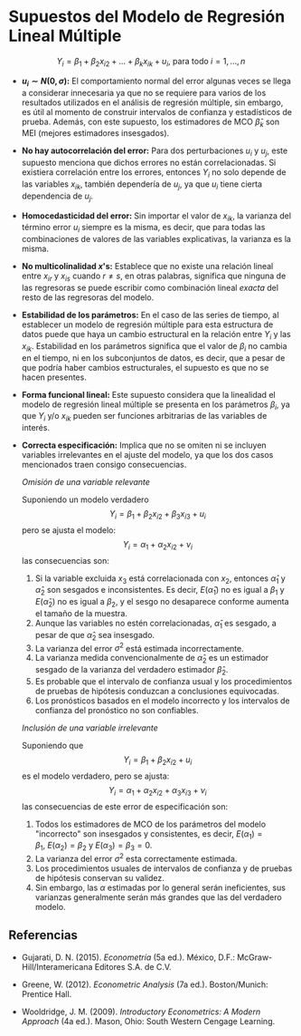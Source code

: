 # Supuestos del Modelo de Regresión Lineal Múltiple

$$Y_i = \beta_1+\beta_2 x_{i2}+\dots+\beta_k x_{ik} + u_i, \ \text{para todo } i=1,\dots,n $$

- **$u_i \sim N(0,\sigma)$:**
  El comportamiento normal del error algunas veces se llega a considerar innecesaria ya que no se requiere para varios de los resultados utilizados en el análisis de regresión múltiple, sin embargo, es útil al momento de construir intervalos de confianza y estadísticos de prueba. Además, con este supuesto, los estimadores de MCO $\hat{\beta}_k$ son MEI (mejores estimadores insesgados).
- **No hay autocorrelación del error:**
  Para dos perturbaciones $u_i$ y $u_j$, este supuesto menciona que dichos errores no están correlacionadas. Si existiera correlación entre los errores, entonces $Y_i$ no solo depende de las variables $x_{ik}$, también dependería de $u_j$, ya que $u_i$ tiene cierta dependencia de $u_j$. 
- **Homocedasticidad del error:**
  Sin importar el valor de $x_{ik}$, la varianza del término error $u_i$ siempre es la misma, es decir, que para todas las combinaciones de valores de las variables explicativas, la varianza es la misma.
- **No multicolinalidad $x$'s:**
  Establece que no existe una relación lineal entre $x_{ir}$ y $x_{is}$ cuando $r\neq s$, en otras palabras, significa que ninguna de las regresoras se puede escribir como combinación lineal *exacta* del resto de las regresoras del modelo.
- **Estabilidad de los parámetros:**
  En el caso de las series de tiempo, al establecer un modelo de regresión múltiple para esta estructura de datos puede que haya un cambio estructural en la relación entre $Y_i$ y las $x_{ik}$. Estabilidad en los parámetros significa que el valor de $\beta_i$ no cambia en el tiempo, ni en los subconjuntos de datos, es decir, que a pesar de que podría haber cambios estructurales, el supuesto es que no se hacen presentes.  
- **Forma funcional lineal:**
  Este supuesto considera que la linealidad el modelo de regresión lineal múltiple se presenta en los parámetros $\beta_i$, ya que $Y_i$ y/o $x_{ik}$ pueden ser funciones arbitrarias de las variables de interés. 
- **Correcta especificación:** 
  Implica que no se omiten ni se incluyen variables irrelevantes en el ajuste del modelo, ya que los dos casos mencionados traen consigo consecuencias. 

  
  *Omisión de una variable relevante*

  Suponiendo un modelo verdadero 
  $$ Y_i = \beta_1 + \beta_2x_{i2} + \beta_3 x_{i3} + u_i$$
  pero se ajusta el modelo:
  $$ Y_i = \alpha_1 + \alpha_2x_{i2}+ \nu_i$$
  las consecuencias son:
  1. Si la variable excluida $x_3$ está correlacionada con $x_2$, entonces $\hat{\alpha}_1$ y $\hat{\alpha}_2$ son sesgados e inconsistentes. Es decir, $E(\hat{\alpha}_1)$ no es igual a $\beta_1$ y $E(\hat{\alpha}_2)$ no es igual a $\beta_2$, y el sesgo no desaparece conforme aumenta el tamaño de la muestra.
  2. Aunque las variables no estén correlacionadas, $\hat{\alpha}_1$ es sesgado, a pesar de que $\hat{\alpha}_2$ sea insesgado.
  3. La varianza del error $\sigma^2$ está estimada incorrectamente.
  4. La varianza medida convencionalmente de $\hat{\alpha}_2$ es un estimador sesgado de la varianza del verdadero estimador $\hat{\beta}_2$.
  5. Es probable que el intervalo de confianza usual y los procedimientos de pruebas de hipótesis conduzcan a conclusiones equivocadas.
  6. Los pronósticos basados en el modelo incorrecto y los intervalos de confianza del pronóstico no son confiables.
   

  *Inclusión de una variable irrelevante*

  Suponiendo que 
  $$ Y_i = \beta_1 + \beta_2 x_{i2} + u_i$$
  es el modelo verdadero, pero se ajusta:
  $$ Y_i = \alpha_1 + \alpha_2x_{i2} + \alpha_3 x_{i3} + \nu_i$$
  las consecuencias de este error de especificación son:
  1. Todos los estimadores de MCO de los parámetros del modelo "incorrecto" son insesgados y consistentes, es decir, $E(\alpha_1)=\beta_1, \ E(\alpha_2) = \beta_2$ y $E(\alpha_3) = \beta_3 =0$.
  2. La varianza del error $\sigma^2$ esta correctamente estimada.
  3. Los procedimientos usuales de intervalos de confianza y de pruebas de hipótesis conservan su validez.
  4. Sin embargo, las $\alpha$ estimadas por lo general serán ineficientes, sus varianzas generalmente serán más grandes que las del verdadero modelo.


## Referencias

- Gujarati, D. N. (2015). *Econometría* (5a ed.). México, D.F.: McGraw-Hill/Interamericana Editores S.A. de C.V.

- Greene, W. (2012). *Econometric Analysis* (7a ed.). Boston/Munich: Prentice Hall. 

- Wooldridge, J. M. (2009). *Introductory Econometrics: A Modern Approach* (4a ed.). Mason, Ohio: South Western Cengage Learning.